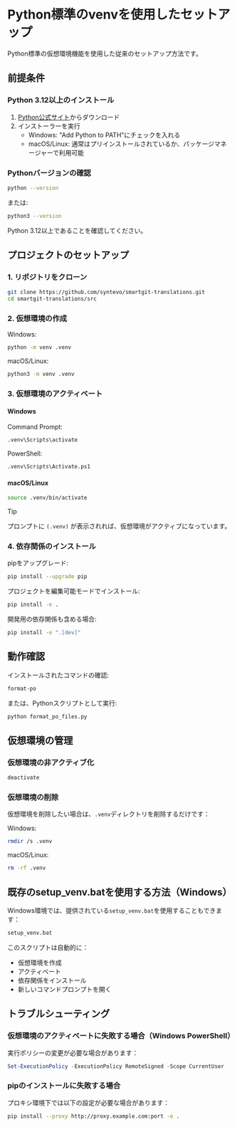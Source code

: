 # Python標準のvenvを使用したセットアップ

Python標準の仮想環境機能を使用した従来のセットアップ方法です。

## 前提条件

### Python 3.12以上のインストール

1. [Python公式サイト](https://www.python.org/)からダウンロード
2. インストーラーを実行
   - Windows: "Add Python to PATH"にチェックを入れる
   - macOS/Linux: 通常はプリインストールされているか、パッケージマネージャーで利用可能

### Pythonバージョンの確認

```bash
python --version
```
または:
```bash
python3 --version
```

Python 3.12以上であることを確認してください。

## プロジェクトのセットアップ

### 1. リポジトリをクローン

```bash
git clone https://github.com/syntevo/smartgit-translations.git
cd smartgit-translations/src
```

### 2. 仮想環境の作成

Windows:
```bash
python -m venv .venv
```

macOS/Linux:
```bash
python3 -m venv .venv
```

### 3. 仮想環境のアクティベート

#### Windows

Command Prompt:
```bash
.venv\Scripts\activate
```

PowerShell:
```bash
.venv\Scripts\Activate.ps1
```

#### macOS/Linux
```bash
source .venv/bin/activate
```

> [!TIP]
> プロンプトに `(.venv)` が表示されれば、仮想環境がアクティブになっています。

### 4. 依存関係のインストール

pipをアップグレード:
```bash
pip install --upgrade pip
```

プロジェクトを編集可能モードでインストール:
```bash
pip install -e .
```

開発用の依存関係も含める場合:
```bash
pip install -e ".[dev]"
```

## 動作確認

インストールされたコマンドの確認:
```bash
format-po
```

または、Pythonスクリプトとして実行:
```bash
python format_po_files.py
```

## 仮想環境の管理

### 仮想環境の非アクティブ化

```bash
deactivate
```

### 仮想環境の削除

仮想環境を削除したい場合は、`.venv`ディレクトリを削除するだけです：

Windows:
```bash
rmdir /s .venv
```

macOS/Linux:
```bash
rm -rf .venv
```

## 既存のsetup_venv.batを使用する方法（Windows）

Windows環境では、提供されている`setup_venv.bat`を使用することもできます：

```bash
setup_venv.bat
```

このスクリプトは自動的に：
- 仮想環境を作成
- アクティベート
- 依存関係をインストール
- 新しいコマンドプロンプトを開く

## トラブルシューティング

### 仮想環境のアクティベートに失敗する場合（Windows PowerShell）

実行ポリシーの変更が必要な場合があります：

```powershell
Set-ExecutionPolicy -ExecutionPolicy RemoteSigned -Scope CurrentUser
```

### pipのインストールに失敗する場合

プロキシ環境下では以下の設定が必要な場合があります：

```bash
pip install --proxy http://proxy.example.com:port -e .
```